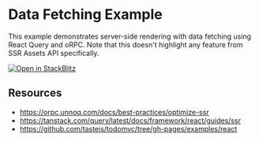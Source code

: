# Data Fetching Example

This example demonstrates server-side rendering with data fetching using React Query and oRPC. Note that this doesn't highlight any feature from SSR Assets API specifically.

[![Open in StackBlitz](https://developer.stackblitz.com/img/open_in_stackblitz.svg)](https://stackblitz.com/github/hi-ogawa/vite-plugins/tree/main/packages/fullstack/examples/data-fetching)

## Resources

- https://orpc.unnoq.com/docs/best-practices/optimize-ssr
- https://tanstack.com/query/latest/docs/framework/react/guides/ssr
- https://github.com/tastejs/todomvc/tree/gh-pages/examples/react
